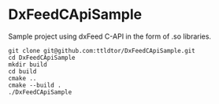 # DxFeedCApiSample

Sample project using dxFeed C-API in the form of .so libraries.

```shell
git clone git@github.com:ttldtor/DxFeedCApiSample.git
cd DxFeedCApiSample
mkdir build
cd build
cmake ..
cmake --build .
./DxFeedCApiSample
```
